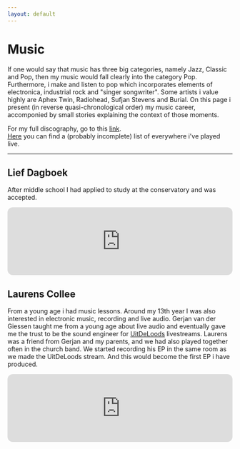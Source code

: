 ```yaml
---
layout: default
---
```


# Music

If one would say that music has three big categories, namely Jazz, Classic and Pop, then my music would fall clearly into the category Pop.
Furthermore, i make and listen to pop which incorporates elements of electronica, industrial rock and "singer songwriter".
Some artists i value highly are Aphex Twin, Radiohead, Sufjan Stevens and Burial.
On this page i present (in reverse quasi-chronological order) my music career, accomponied by small stories explaining the context of those moments.

For my full discography, go to this [link](./discography).  
[Here](./live) you can find a (probably incomplete) list of everywhere i've played live.

<hr/>

## Lief Dagboek

After middle school I had applied to study at the conservatory and was accepted. 


<iframe data-testid="embed-iframe" style="border-radius:12px" src="https://open.spotify.com/embed/album/2NHZw76mVfxs74ZLiQ8e8M?utm_source=generator" width="100%" height="152" frameBorder="0" allowfullscreen="" allow="autoplay; clipboard-write; encrypted-media; fullscreen; picture-in-picture" loading="lazy"></iframe>

<br/>

## Laurens Collee

From a young age i had music lessons. Around my 13th year I was also interested in electronic music, recording and live audio. 
Gerjan van der Giessen taught me from a young age about live audio and eventually gave me the trust to be the sound engineer for [UitDeLoods](https://www.youtube.com/watch?v=wxmOK_ZM7hI) livestreams. Laurens was a friend from Gerjan and my parents, and we had also played together often in the church band. 
We started recording his EP in the same room as we made the UitDeLoods stream. And this would become the first EP i have produced. 

<iframe data-testid="embed-iframe" style="border-radius:12px" src="https://open.spotify.com/embed/album/1TWUiosuq5qKBI5wgMsrif?utm_source=generator" width="100%" height="152" frameBorder="0" allowfullscreen="" allow="autoplay; clipboard-write; encrypted-media; fullscreen; picture-in-picture" loading="lazy"></iframe>